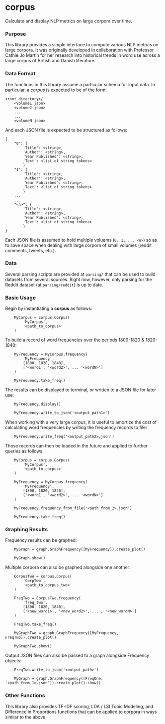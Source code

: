# corpus

Calculate and display NLP metrics on large corpora over time. 

### Purpose

This library provides a simple interface to compute various NLP metrics on large corpora. It was originally
developed in collaboration with Professor Cathie Jo Martin for her research into historical trends in word
use across a large corpus of British and Danish literature. 

### Data Format

The functions in this library assume a particular schema for input data. In particular, a _corpus_ is expected
to be of the form:

```$xslt
<root_directory>/
    <volume1.json>
    <volume2.json>
    ...
    ...
    <volumeN.json>
```

And each JSON file is expected to be structured as follows:

```
{
    "0": {
        'Title': <string>,
        'Author': <string>,
        'Year Published': <string>,
        'Text': <list of string tokens>
        }
    "1": {
        'Title': <string>,
        'Author': <string>,
        'Year Published': <string>,
        'Text': <list of string tokens>
        }
    ...
    ...
    "<n>": {
        'Title': <string>,
        'Author': <string>,
        'Year Published': <string>,
        'Text': <list of string tokens>
        }
}

```

Each JSON file is assumed to hold multiple voluems (`0, 1, ... <n>`) so as to save space when dealing
with large corpora of small volumes (reddit comments, tweets, etc.).

### Data

Several parsing scripts are provided at `parsing/` that can be used to build datasets from
several sources. Right now, however, only parsing for the Reddit dataset (at `parsing/reddit`) 
is up to date.


### Basic Usage

Begin by instantiating a **corpus** as follows:

```
    MyCorpus = corpus.Corpus(
        'MyCorpus',
        '<path_to_corpus>'
    )
```

To build a record of word frequencies over the periods 1800-1820 & 1820-1840:
```
    MyFrequency = MyCorpus.frequency(
        'MyFrequency',
        [1800, 1820, 1840],
        ['<word1', '<word2>', ... '<wordN>']
    )
    
    MyFrequency.take_freq()
```

The results can be displayed to terminal, or written to a JSON file for later use: 

```
    MyFrequency.display()
    
    MyFrequency.write_to_json('<output_path1>')
```

When working with a very large corpus, it is useful to amortize the cost of calculating
word frequencies by writing the frequency records to file:

```
    MyFrequency.write_freq('<output_path2>,json')
```

Those records can then be loaded in the future and applied to further queries as follows:

```
    MyCorpus = corpus.Corpus(
        'MyCorpus',
        '<path_to_corpus>'
    )
    
    MyFrequency = MyCorpus.frequency(
        'MyFrequency',
        [1800, 1820, 1840],
        ['<word1', '<word2>', ... '<wordN>']
    )
    
    MyFrequency.frequency_from_file('<path_from_2>.json')
    
    MyFrequency.take_freq()
```


### Graphing Results

Frequency results can be graphed:

```    
    MyGraph = graph.GraphFrequency([MyFrequency]).create_plot()
    
    MyGraph.show()
```

Multiple corpora can also be graphed alongside one another:
```    
    CorpusTwo = corpus.Corpus(
        'CorpTwo',
        '<path_to_corpus_two>'
    )
    
    FreqTwo = CorpusTwo.frequency(
        'freq_two',
        [1800, 1820, 1840],
        ['<new_word1>', '<new_word2>', ... , '<new_wordN>']
    )
    
    FreqTwo.take_freq()
    
    MyGraphTwo = graph.GraphFrequency([MyFrequency, FreqTwo]).create_plot()
    
    MyGraphTwo.show()
```

Output JSON files can also be passed to a graph alongside Frequency objects:

```
    FreqTwo.write_to_json('<output_path>')

    MyGraph = graph.GraphFrequency([FreqOne, '<path_from_1>.json']).create_plot().show()
```

### Other Functions

This library also provides TF-IDF scoring, LDA / LSI Topic Modeling, and Difference in Proportions functions that can
be applied to corpora in ways similar to the above. 
